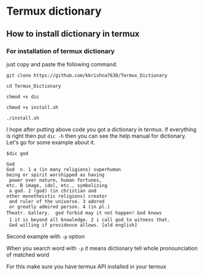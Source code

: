 # Termux dictionary
## How to install dictionary in termux

### For installation of termux dictionary
just copy and paste the following command.

```
git clone https://github.com/kkrishna7638/Termux_Dictionary

cd Termux_Dictionary

chmod +x dic

chmod +x install.sh

./install.sh

```

I hope after putting above code you got a dictionary in termux. 
If everything is right then put `dic -h` then you can see the help manual for dictionary. 
Let's go for some example about it. 

```
$dic god

God
God  n. 1 a (in many religions) superhuman 
being or spirit worshipped as having
 power over nature, human fortunes, 
etc. B image, idol, etc., symbolizing
 a god. 2 (god) (in christian and 
other monotheistic religions) creator
 and ruler of the universe. 3 adored
 or greatly admired person. 4 (in pl.) 
Theatr. Gallery.  god forbid may it not happen! God knows
 1 it is beyond all knowledge. 2 i call god to witness that.
 God willing if providence allows. [old english]
```

Second example with `-p` option

When you search word with `-p` it means
dictionary tell whole pronounciation of matched word

For this make sure you have termux API installed in your termux

